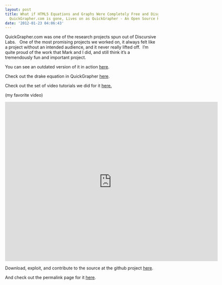 ```yaml
---
layout: post
title: What if HTML5 Equations and Graphs Were Completely Free and Disgustingly Easy?
  QuickGrapher.com is gone, Lives on as QuickGrapher - An Open Source HTM
date: '2012-01-23 04:06:43'
---
```



QuickGrapher.com was one of the research projects spun out of Discursive Labs.   One of the most promising projects we worked on, it always felt like a project without an intended audience, and it never really lifted off.  I’m quite proud of the work that Mark and I did, and still think it’s a tremendously fun and important project.

You can see an outdated version of it in action [here](http://www.hunterdavis.com/quickgrapher/).

Check out the drake equation in QuickGrapher [here](http://www.hunterdavis.com/quickgrapher/index.html?StarFormationRate*StarsWithPlanets*LifeSustainingPlanets*PlanetsWhichActuallyDevelopLife*PlanetsWithIntelligentLife*CivilizationsWithDetectors*DurationOfSpaceSignals=0:0:0:0:0:0:0:{20:1:10:1:1:1:20:}1:0.1:1:0.1:0.1:0.1:1:[10:0.5:2:1:0.1:0.1:10:;1:1:1:1:1:1:1:=Drake%20Equation]).

Check out the set of video tutorials we did for it [here.](http://www.hunterdavis.com/quickgrapher/quickgrapher-tutorials.html)

(my favorite video)  
<iframe allowfullscreen="" frameborder="0" height="525" src="http://www.youtube.com/embed/WOC_IzFQt44?feature=oembed" width="700"></iframe>

Download, exploit, and contribute to the source at the github project [here](https://github.com/huntergdavis/Quick-Grapher).

And check out the permalink page for it [here](http://www.hunterdavis.com/quickgrapher_open_source/).


